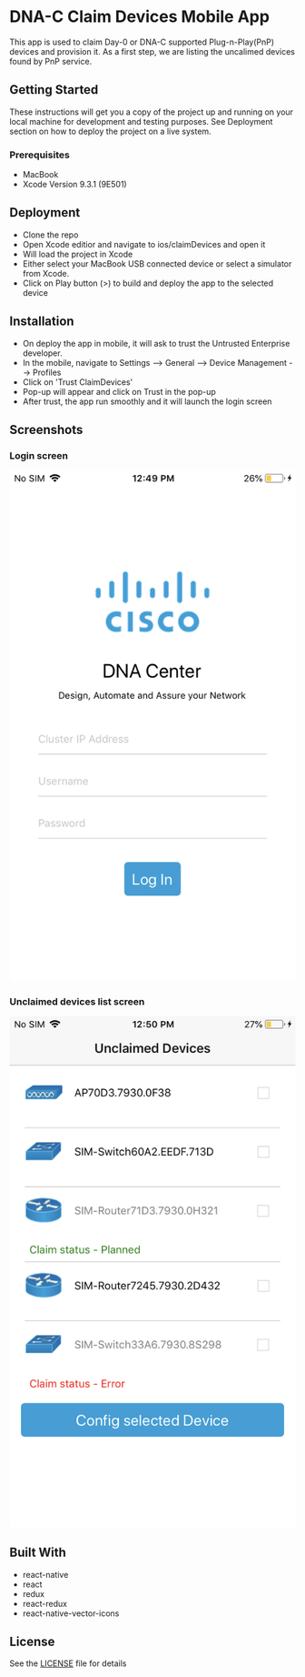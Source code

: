 # DNA-C Claim Devices Mobile App

This app is used to claim Day-0 or DNA-C supported Plug-n-Play(PnP) devices and provision it. As a first step, we are listing the uncalimed devices found by PnP service.

## Getting Started

These instructions will get you a copy of the project up and running on your local machine for development and testing purposes. See Deployment section on how to deploy the project on a live system.

### Prerequisites

- MacBook
- Xcode Version 9.3.1 (9E501)


## Deployment

- Clone the repo
- Open Xcode editior and navigate to ios/claimDevices and open it
- Will load the project in Xcode
- Either select your MacBook USB connected device or select a simulator from Xcode.
- Click on Play button (>) to build and deploy the app to the selected device

## Installation
- On deploy the app in mobile, it will ask to trust the Untrusted Enterprise developer.
- In the mobile, navigate to Settings --> General --> Device Management --> Profiles
- Click on 'Trust ClaimDevices'
- Pop-up will appear and click on Trust in the pop-up
- After trust, the app run smoothly and it will launch the login screen

## Screenshots

### Login screen

[![Login](https://github.com/CiscoDevNet/DNAC-ClaimAP-Mobile-App/blob/master/img/login_screen.png)](https://github.com/CiscoDevNet/DNAC-ClaimAP-Mobile-App/blob/master/img/login_screen.png)

### Unclaimed devices list screen



[![Unclaimed](https://github.com/CiscoDevNet/DNAC-ClaimAP-Mobile-App/blob/master/img/unclaimed_devices_list_screen.png)](https://github.com/CiscoDevNet/DNAC-ClaimAP-Mobile-App/blob/master/img/unclaimed_devices_list_screen.png)

## Built With

* react-native
* react
* redux
* react-redux
* react-native-vector-icons

## License

See the [LICENSE](LICENSE) file for details
